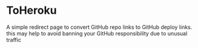 # ToHeroku
A simple redirect page to convert GitHub repo links to GitHub deploy links. this may help to avoid banning your GitHub responsibility due to unusual traffic
